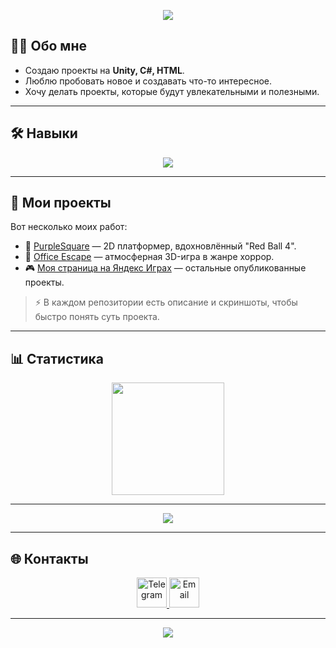 
<p align="center">
  <img src="https://capsule-render.vercel.app/api?type=waving&height=250&color=gradient&text=%20Welcome%20to%20my%20GitHub👋%20&fontAlign=50&fontAlignY=35&fontColor=ffffff&fontSize=30&font=Orbitron&animation=fadeIn" />
</p>

## 👨‍💻 Обо мне
- Создаю проекты на **Unity, C#, HTML**.  
- Люблю пробовать новое и создавать что-то интересное.  
- Хочу делать проекты, которые будут увлекательными и полезными.

---

## 🛠️ Навыки
<p align="center">
  <img src="https://skillicons.dev/icons?i=unity,cs,cpp,python,github,html,css,figma,blender,ps" />
</p>

---

## 📂 Мои проекты
 Вот несколько моих работ:  

- 👾 [PurpleSquare](https://github.com/shener141/PurpleSquare_Game) — 2D платформер, вдохновлённый "Red Ball 4".  
- 👻 [Office Escape](https://github.com/shener141/Office_Escape_Game) — атмосферная 3D-игра в жанре хоррор. 
- 🎮 [Моя страница на Яндекс Играх](https://yandex.ru/games/developer/103930) — остальные опубликованные проекты.   

> ⚡ В каждом репозитории есть описание и скриншоты, чтобы быстро понять суть проекта.

---

## 📊 Статистика
<p align="center">
  <img src="https://github-readme-stats.vercel.app/api?username=shener141&show_icons=true&theme=tokyonight&count_private=true" height="180" />
</p>

---

<p align="center">
  <img src="https://github-profile-trophy.vercel.app/?username=shener141&theme=tokyonight&margin-w=15&margin-h=15&row=1&no-frame=true" />
</p>

---

## 🌐 Контакты
<p align="center">
  <a href="https://t.me/shenerplug" target="_blank">
    <img src="https://img.icons8.com/color/48/telegram-app--v1.png" width="48" height="48" alt="Telegram"/>
  </a>
  <a href="mailto:vladzhidko06@gmail.com">
    <img src="https://img.icons8.com/color/48/gmail-new.png" width="48" height="48" alt="Email"/>
  </a>
</p>

---

<p align="center">
  <img src="https://capsule-render.vercel.app/api?type=waving&color=gradient&height=120&section=footer"/>
</p>
